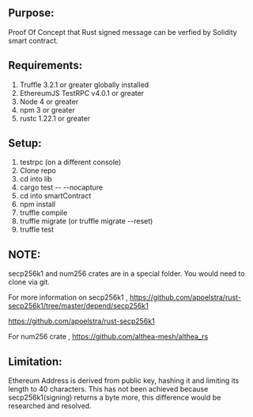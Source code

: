 
Purpose:
---
Proof Of Concept that Rust signed message can be verfied by Solidity  smart contract.

Requirements:
----
1. Truffle 3.2.1 or greater globally installed
2. EthereumJS TestRPC v4.0.1  or greater
3. Node 4 or greater
4. npm 3 or greater
5. rustc 1.22.1 or greater

Setup:
----
1. testrpc (on a different console)
2. Clone repo
3. cd into lib
4. cargo test -- --nocapture
5. cd into smartContract
6. npm install
7. truffle compile
8. truffle migrate (or truffle migrate --reset)
9. truffle test


NOTE:
---
secp256k1 and num256 crates are in a special folder. You would need to clone via git.

For more information on secp256k1 , https://github.com/apoelstra/rust-secp256k1/tree/master/depend/secp256k1

https://github.com/apoelstra/rust-secp256k1

For num256 crate , https://github.com/althea-mesh/althea_rs

Limitation:
---
Ethereum Address is derived from public key, hashing it and limiting its length to 40 characters. This has not been achieved 
because secp256k1(signing) returns a byte more, this difference would be researched and resolved. 

